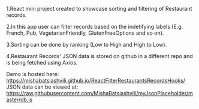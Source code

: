 1.React mini project created to showcase sorting and filtering of Restaurant records.

2.In this app user can filter records based on the indetifying labels (E.g. French, Pub, VegetarianFriendly, GlutenFreeOptions and so on).

3.Sorting can be done by ranking (Low to High and High to Low).

4.Restaurant Records' JSON data is stored on github in a different repo and is being fetched using Axios.

Demo is hosted here: https://mishabatsiashvili.github.io/ReactFilterRestaurantsRecordsHooks/
JSON data can be viewed at: https://raw.githubusercontent.com/MishaBatsiashvili/myJsonPlaceholder/master/db.js
